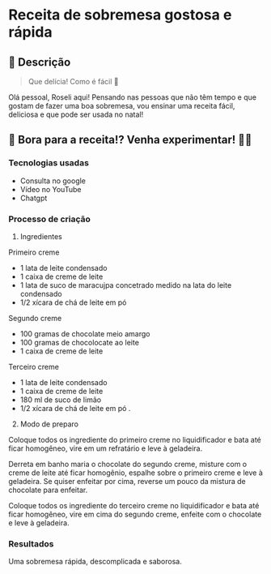 # Receita de sobremesa gostosa e rápida

## 🚀 Descrição

> Que delícia! Como é fácil 👀

Olá pessoal, Roseli aqui! Pensando nas pessoas que não têm tempo e que gostam de fazer uma boa sobremesa, vou ensinar uma receita fácil, deliciosa e que pode ser usada no natal!

## 🎯 Bora para a receita!? Venha experimentar! 💪🤓

### Tecnologias usadas
- Consulta no google
- Vídeo no YouTube
- Chatgpt

### Processo de criação

1. Ingredientes
   
Primeiro creme
- 1 lata de leite condensado
- 1 caixa de creme de leite
- 1 lata de suco de maracujpa concetrado medido na lata do leite condensado
- 1/2 xícara de chá de leite em pó 

 Segundo creme
- 100 gramas de chocolate meio amargo
- 100 gramas de chocolocate ao leite
-  1 caixa de creme de leite

Terceiro creme
- 1 lata de leite condensado
- 1 caixa de creme de leite
- 180 ml de suco de limão
- 1/2 xícara de chá de leite em pó .

2.    Modo de preparo

Coloque todos os ingrediente do primeiro creme no liquidificador e bata até ficar homogêneo, vire em um refratário e leve à geladeira.

Derreta em banho maria o chocolate do segundo creme, misture com o creme de leite até ficar homogênio, espalhe sobre o primeiro creme e leve à geladeira. Se quiser enfeitar por cima, reverse um pouco da mistura de chocolate para enfeitar.

Coloque todos os ingrediente do terceiro creme no liquidificador e bata até ficar homogêneo, vire em cima do segundo creme, enfeite com o chocolate e leve à geladeira.

### Resultados

Uma sobremesa rápida, descomplicada e saborosa.
